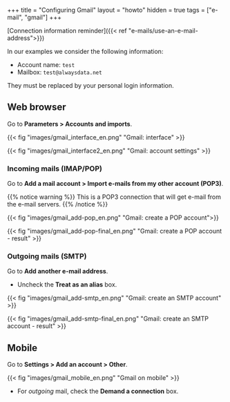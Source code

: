+++
title = "Configuring Gmail"
layout = "howto"
hidden = true
tags = ["e-mail", "gmail"]
+++

[Connection information reminder]({{< ref "e-mails/use-an-e-mail-address">}})

In our examples we consider the following information:

- Account name: `test`
- Mailbox: `test@alwaysdata.net`

They must be replaced by your personal login information.

## Web browser

Go to **Parameters > Accounts and imports**.

{{< fig "images/gmail_interface_en.png" "Gmail: interface" >}}

{{< fig "images/gmail_interface2_en.png" "Gmail: account settings" >}}

### Incoming mails (IMAP/POP)

Go to **Add a mail account > Import e-mails from my other account (POP3)**.

{{% notice warning %}}
This is a POP3 connection that will get e-mail from the e-mail servers.
{{% /notice %}}

{{< fig "images/gmail_add-pop_en.png" "Gmail: create a POP account">}}

{{< fig "images/gmail_add-pop-final_en.png" "Gmail: create a POP account - result" >}}

### Outgoing mails (SMTP)

Go to **Add another e-mail address**.

- Uncheck the **Treat as an alias** box.

{{< fig "images/gmail_add-smtp_en.png" "Gmail: create an SMTP account" >}}

{{< fig "images/gmail_add-smtp-final_en.png" "Gmail: create an SMTP account - result" >}}

## Mobile

Go to **Settings > Add an account > Other**.

{{< fig "images/gmail_mobile_en.png" "Gmail on mobile" >}}

- For *outgoing* mail, check the **Demand a connection** box.

